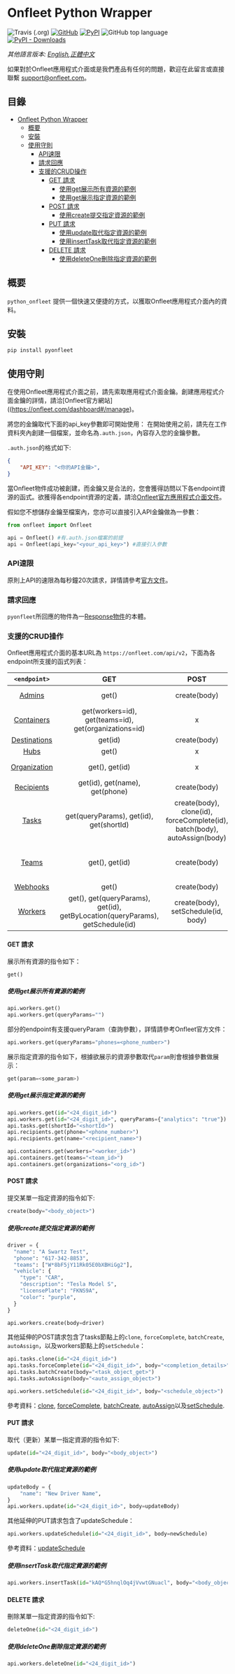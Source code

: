 # Onfleet Python Wrapper

![Travis (.org)](https://img.shields.io/travis/onfleet/pyonfleet.svg?style=popout-square)
[![GitHub](https://img.shields.io/github/license/onfleet/pyonfleet.svg?style=popout-square)](https://github.com/onfleet/pyonfleet/blob/master/LICENSE)
[![PyPI](https://img.shields.io/pypi/v/pyonfleet.svg?style=popout-square)](https://pypi.org/project/pyonfleet/)
![GitHub top language](https://img.shields.io/github/languages/top/onfleet/pyonfleet.svg?style=popout-square)
[![PyPI - Downloads](https://img.shields.io/pypi/dm/pyonfleet.svg?style=popout-square)](https://pypi.org/project/pyonfleet/)

*其他語言版本: [English](https://github.com/onfleet/pyonfleet/blob/master/README.md),[正體中文](https://github.com/onfleet/pyonfleet/blob/master/README.zh-tw.md)*

如果對於Onfleet應用程式介面或是我們產品有任何的問題，歡迎在此留言或直接聯繫 support@onfleet.com。

## 目錄
- [Onfleet Python Wrapper](#onfleet-python-wrapper)
  * [概要](#概要)
  * [安裝](#安裝)
  * [使用守則](#使用守則)
    + [API速限](#API速限)
    + [請求回應](#請求回應)
    + [支援的CRUD操作](#支援的CRUD操作)
      - [GET 請求](#get-請求)
        * [使用get展示所有資源的範例](#使用get展示所有資源的範例)
        * [使用get展示指定資源的範例](#使用get展示指定資源的範例)
      - [POST 請求](#post-請求)
        * [使用create提交指定資源的範例](#使用create提交指定資源的範例)
      - [PUT 請求](#put-請求)
        * [使用update取代指定資源的範例](#使用update取代指定資源的範例)
        * [使用insertTask取代指定資源的範例](#使用insertTask取代指定資源的範例)
      - [DELETE 請求](#delete-請求)
        * [使用deleteOne刪除指定資源的範例](#使用deleteone刪除指定資源的範例)


## 概要

`python_onfleet` 提供一個快速又便捷的方式，以獲取Onfleet應用程式介面內的資料。

## 安裝

```
pip install pyonfleet
```

## 使用守則
在使用Onfleet應用程式介面之前，請先索取應用程式介面金鑰。創建應用程式介面金鑰的詳情，請洽[Onfleet官方網站]((https://onfleet.com/dashboard#/manage)。

將您的金鑰取代下面的api_key參數即可開始使用：
在開始使用之前，請先在工作資料夾內創建一個檔案，並命名為`.auth.json`，內容存入您的金鑰參數。

`.auth.json`的格式如下:
```json
{
    "API_KEY": "<你的API金鑰>", 
}
```
當Onfleet物件成功被創建，而金鑰又是合法的，您會獲得訪問以下各endpoint資源的函式。欲獲得各endpoint資源的定義，請洽[Onfleet官方應用程式介面文件](http://docs.onfleet.com/)。

假如您不想儲存金鑰至檔案內，您亦可以直接引入API金鑰做為一參數：

```python
from onfleet import Onfleet

api = Onfleet() #有.auth.json檔案的前提
api = Onfleet(api_key="<your_api_key>") #直接引入參數
```
### API速限
原則上API的速限為每秒鐘20次請求，詳情請參考[官方文件](http://docs.onfleet.com/docs/throttling)。

### 請求回應
`pyonfleet`所回應的物件為一[Response物件](https://2.python-requests.org//en/master/api/#requests.Response)的本體。

### 支援的CRUD操作
Onfleet應用程式介面的基本URL為 `https://onfleet.com/api/v2`，下面為各endpoint所支援的函式列表：

| `<endpoint>` | GET | POST | PUT | DELETE |
|:------------:|:---------------------------------------------------------------:|:----------------------------------------------------------------------:|:------------------------------------:|:-------------:|
| [Admins](http://docs.onfleet.com/docs/administrators) | get() | create(body) | update(id, body) | deleteOne(id) |
| [Containers](http://docs.onfleet.com/docs/containers) | get(workers=id), get(teams=id), get(organizations=id) | x | update(id, body) | x |
| [Destinations](http://docs.onfleet.com/docs/destinations) | get(id) | create(body) | x | x |
| [Hubs](http://docs.onfleet.com/docs/hubs) | get() | x | x | x |
| [Organization](http://docs.onfleet.com/docs/organizations) | get(), get(id) | x | insertTask(id, body) | x |
| [Recipients](http://docs.onfleet.com/docs/recipients)  | get(id), get(name), get(phone) | create(body) | update(id, body) | x |
| [Tasks](http://docs.onfleet.com/docs/tasks) | get(queryParams), get(id), get(shortId) | create(body), clone(id), forceComplete(id), batch(body), autoAssign(body) | update(id, body) | deleteOne(id) |
| [Teams](http://docs.onfleet.com/docs/teams) | get(), get(id) | create(body) | update(id, body), insertTask(id, body) | deleteOne(id) |
| [Webhooks](http://docs.onfleet.com/docs/webhooks) | get() | create(body) | x | deleteOne(id) |
| [Workers](http://docs.onfleet.com/docs/workers) | get(), get(queryParams), get(id), getByLocation(queryParams), getSchedule(id) | create(body), setSchedule(id, body) | update(id, body), insertTask(id, body) | deleteOne(id) |

#### GET 請求
展示所有資源的指令如下：
```python
get()
```
##### 使用get展示所有資源的範例
```python
api.workers.get()
api.workers.get(queryParams="")
```
部分的endpoint有支援queryParam（查詢參數），詳情請參考Onfleet官方文件：
```python
api.workers.get(queryParams="phones=<phone_number>")
```

展示指定資源的指令如下，根據欲展示的資源參數取代`param`則會根據參數做展示：
```python
get(param=<some_param>)
```

##### 使用get展示指定資源的範例
```python
api.workers.get(id="<24_digit_id>")
api.workers.get(id="<24_digit_id>", queryParams={"analytics": "true"})
api.tasks.get(shortId="<shortId>")
api.recipients.get(phone="<phone_number>")
api.recipients.get(name="<recipient_name>")

api.containers.get(workers="<worker_id>")
api.containers.get(teams="<team_id>")
api.containers.get(organizations="<org_id>")
```

#### POST 請求
提交某單一指定資源的指令如下:
```python
create(body="<body_object>")
```
##### 使用create提交指定資源的範例
```python
driver = {
  "name": "A Swartz Test",
  "phone": "617-342-8853",
  "teams": ["W*8bF5jY11Rk05E0bXBHiGg2"],
  "vehicle": {
    "type": "CAR",
    "description": "Tesla Model S",
    "licensePlate": "FKNS9A",
    "color": "purple",
  }
}

api.workers.create(body=driver)
```
其他延伸的POST請求包含了tasks節點上的`clone`, `forceComplete`, `batchCreate`, `autoAssign`，以及workers節點上的`setSchedule`：

```python
api.tasks.clone(id="<24_digit_id>")
api.tasks.forceComplete(id="<24_digit_id>", body="<completion_details>")
api.tasks.batchCreate(body="<task_object_get>")
api.tasks.autoAssign(body="<auto_assign_object>")

api.workers.setSchedule(id="<24_digit_id>", body="<schedule_object>")
```
參考資料：[clone](http://docs.onfleet.com/docs/tasks#clone-task), [forceComplete](http://docs.onfleet.com/docs/tasks#complete-task), [batchCreate](http://docs.onfleet.com/docs/tasks#create-tasks-in-batch), [autoAssign](http://docs.onfleet.com/docs/tasks#automatically-assign-get-of-tasks)以及[setSchedule](http://docs.onfleet.com/docs/workers#set-workers-schedule).

#### PUT 請求
取代（更新）某單一指定資源的指令如下:
```python
update(id="<24_digit_id>", body="<body_object>")
```
##### 使用update取代指定資源的範例
```python
updateBody = {
    "name": "New Driver Name",
}
api.workers.update(id="<24_digit_id>", body=updateBody)
```
其他延伸的PUT請求包含了updateSchedule：
```python
api.workers.updateSchedule(id="<24_digit_id>", body=newSchedule)
```
參考資料：[updateSchedule](http://docs.onfleet.com/docs/workers#update-workers-schedule)

##### 使用insertTask取代指定資源的範例
```python
api.workers.insertTask(id="kAQ*G5hnqlOq4jVvwtGNuacl", body="<body_object>")
```

#### DELETE 請求
刪除某單一指定資源的指令如下:
```python
deleteOne(id="<24_digit_id>")
```
##### 使用deleteOne刪除指定資源的範例
```python
api.workers.deleteOne(id="<24_digit_id>")
```
